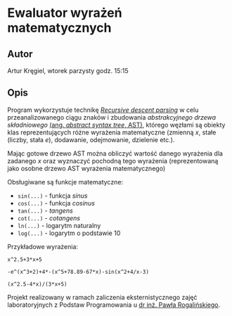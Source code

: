 # Ewaluator wyrażeń matematycznych

## Autor

Artur Kręgiel, wtorek parzysty godz. 15:15

## Opis

Program wykorzystuje technikę [*Recursive descent parsing*](https://www.youtube.com/watch?v=SToUyjAsaFk&t=854s) w celu przeanalizowanego ciągu znaków i zbudowania *abstrakcyjnego drzewa składniowego* [(ang. *abstract syntax tree*, AST)](https://en.wikipedia.org/wiki/Abstract_syntax_tree), którego węzłami są obiekty klas reprezentujących różne wyrażenia matematyczne (zmienną *x*, stałe (liczby, stała *e*), dodawanie, odejmowanie, dzielenie etc.).

Mając gotowe drzewo AST można obliczyć wartość danego wyrażenia dla zadanego *x* oraz wyznaczyć pochodną tego wyrażenia (reprezentowaną jako osobne drzewo AST wyrażenia matematycznego)

Obsługiwane są funkcje matematyczne:

- `sin(...)` - funkcja *sinus*
- `cos(...)` - funkcja *cosinus*
- `tan(...)` - *tangens*
- `cot(...)` - *cotangens*
- `ln(...)` - logarytm naturalny
- `log(...)` - logarytm o podstawie 10

Przykładowe wyrażenia:

```
x^2.5+3*x+5
```

```
-e^(x^3+2)+4*-(x^5+78.89-67*x)-sin(x^2+4/x-3)
```

```
(x^2.5-4*x)/(3*x+5)
```

Projekt realizowany w ramach zaliczenia eksternistycznego zajęć laboratoryjnych z Podstaw Programowania u [dr inż. Pawła Rogalińskiego]((https://wit.pwr.edu.pl/wydzial/struktura-organizacyjna/pracownicy/pawel-rogalinski)).